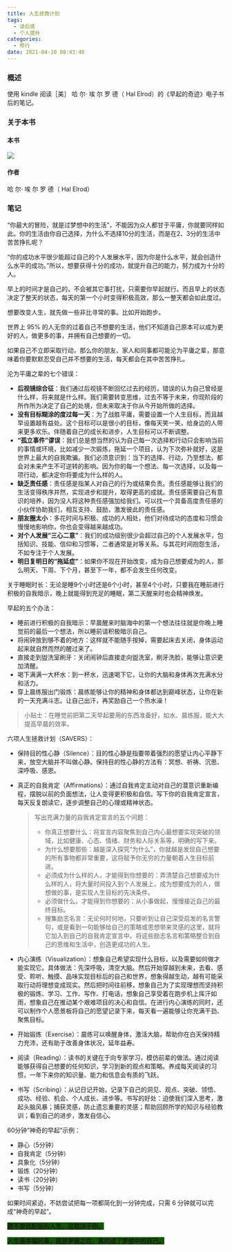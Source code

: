 ```yaml
---
title: 人生拯救计划
tags:
  - 读后感
  - 个人提升
categories:
  - 修行
date: 2021-04-10 08:43:48
---
```


### 概述

使用 kindle 阅读［美］ 哈 尔· 埃 尔 罗 德（ Hal Elrod）的《早起的奇迹》电子书后的笔记。



### 关于本书

#### 本书

![](http://blog-images.qiniu.wqf31415.xyz/book_zqdqj.png)



<!-- more -->



#### 作者

哈 尔· 埃 尔 罗 德（ Hal Elrod）



### 笔记

“你最大的冒险，就是过梦想中的生活”，不能因为众人都甘于平庸，你就要同样如此。你的生活由你自己选择，为什么不选择10分的生活，而是在2、3分的生活中苦苦挣扎呢？



“你的成功水平很少能超过自己的个人发展水平，因为你是什么水平，就会创造什么水平的成功。”所以，想要获得十分的成功，就提升自己的能力，努力成为十分的人。



早上的时间才是自己的，不会被其它事打扰，只需要你早起就行。而且早上的状态决定了整天的状态，每天的第一个小时变得积极高效，那么一整天都会如此度过。



想要改变人生，就先做一些非比寻常的事。比如开始跑步。



世界上 95% 的人无奈的过着自己不想要的生活，他们不知道自己原本可以成为更好的人，做更多的事，并拥有自己想要的一切。



如果自己不立即采取行动，那么你的朋友、家人和同事都可能沦为平庸之辈，那意味着你要默默忍受自己并不想要的生活，每天都会在其中苦苦挣扎。



沦为平庸之辈的七个错误：

- **后视镜综合征**：我们通过后视镜不断回忆过去的经历，错误的认为自己曾经是什么样，将来就是什么样。我们需要转变思维，过去不等于未来，你现阶段的所作所为决定了自己的处境，但未来取决于你从今开始所做的选择。
- **没有目标糊涂的度过每一天**：为了战胜平庸，需要设置一个人生目标，而且越早设置越有益处。这个目标可以是很小的目标，像每天笑一笑，给身边的人带来更多欢乐。伴随着自己的成长和进步，人生目标可以不断调整。
- **“孤立事件”谬误**：我们总是想当然的认为自己每一次选择和行动只会影响当前的事情或环境，比如减少一次锻炼，拖延一个项目，认为下次弥补就好，这是世界上最大的自我欺骗。我们必须意识到：当下的选择、行动，乃至想法，都会对未来产生不可逆转的影响。因为你的每一个想法、每一次选择，以及每一项行动，都决定你将要成为什么样的人。
- **缺乏责任感**：责任感是指某人对自己的行为或结果负责。责任感能够让我们的生活变得秩序井然，实现进步和提升，取得更高的成就。责任感需要自己有意识的培养，因为没人将这种责任感强加给我们。可以找一个具备高度责任感的小伙伴协助我们，相互支持、鼓励，激发彼此的责任感。
- **朋友圈太小**：多花时间与积极、成功的人相处，他们对待成功的态度和习惯会慢慢地影响你，你也会变得越来越成功。
- **对个人发展“三心二意”**：我们的成功级别很少会超过自己的个人发展水平，包括知识、技能、信仰和习惯等，二者通常是对等关系。与其花时间抱怨生活，不如专注于个人发展。
- **明日复明日的“拖延症”**：如果你不现在开始改变，成为自己想要成为的人，那么明天、下周、下个月，甚至下一年，都不会发生任何改变。



关于睡眠时长：无论是睡9个小时还是6个小时，甚至4个小时，只要我在睡前进行积极的自我暗示，晚上就能得到充足的睡眠，第二天醒来时也会精神焕发。



早起的五个办法：

- 睡前进行积极的自我暗示：早晨醒来时脑海中的第一个想法往往就是你晚上睡觉前的最后一个想法，所以睡前请积极暗示自己。
- 将闹钟放到够不着的地方：这样就不能随手按掉，需要起床去关闭，身体运动起来就自然而然的醒过来了。
- 直接走到盥洗室刷牙：关闭闹钟后直接走向盥洗室，刷牙洗脸，能够让意识更加清醒。
- 喝下满满一大杯水：到一杯水，迅速喝下它，让你的大脑和身体再次充满水分和活力。
- 穿上晨练服出门锻炼：晨练能够让你的精神和身体都达到巅峰状态，让你在新的一天充满斗志。让自己出汗，再奖励自己一个热水澡！

> 小贴士：在睡觉前把第二天早起要用的东西准备好，如水、晨练服，能大大提高早晨的效率。


六项人生拯救计划（SAVERS）：

* 保持目的性心静（Silence）：目的性心静是指要带着强烈的愿望让内心平静下来，放空大脑并不叫做心静。保持目的性心静的方法有：冥想、祈祷、沉思、深呼吸、感恩。

* 真正的自我肯定（Affirmations）：通过自我肯定主动对自己的潜意识重新编程，摆脱以前的负面想法，让人变得更积极和自信。写下你的自我肯定宣言，每天反复朗读它，逐步调整自己的心理或精神状态。

  > 写出充满力量的自我肯定宣言的五个问题：
  >
  > + 你真正想要什么：将宣言内容聚焦到自己内心最想要实现突破的领域，比如健康、心态、情绪、财务和人际关系等，明确的写下来。
  > + 为什么想要那些：越是深入探究“为什么”，你就越是发现自己想要的所有事物都非常重要，这将赋予你无穷的力量朝着人生目标前进。
  > + 必须成为什么样的人，才能得到你想要的：弄清楚自己想要成为什么样的人，将大量时间投入到个人发展上，成为想要成为的人，做想做的事，是实现人生目标的先决条件。
  > + 必须做什么，才能得到你想要的：从小事做起，慢慢接近自己的最终目标。
  > + 搜集励志名言：无论何时何地，只要听到让自己深受启发的名言警句，或是看到一句能够给自己的策略或思想带来灵感的这里，就将它加入到自己的自我肯定宣言中。将这些励志名言和策略整合到自己的思维和生活中，创造更成功的人生。

* 内心演练（Visualization）：想象自己希望实现什么目标，以及需要如何做才能实现它。具体做法：先深呼吸，清空大脑。然后开始穿越到未来，去看、感受、聆听、触摸、品味实现目标后的自己和世界，想象得越生动，越有可能采取行动将理想变成现实。然后把时间往前移，想象自己为了实现理想而坚持积极的锻炼、学习、工作、写作、打电话，想象自己享受着在跑步机上挥汗如雨，想象自己在推动某个艰难项目的决心和自信。在进行内心演练的同时，还可以制作个人愿景板将自己的愿望记录下来，每天看一遍能够让你充满干劲、聚焦目标。

* 开始锻炼（Exercise）：晨练可以唤醒身体，激活大脑，帮助你在白天保持精力充沛，还有助于改善身体状况，延年益寿。

* 阅读（Reading）：读书的关键在于向专家学习，模仿前辈的做法。通过阅读能够获得自己想要的任何知识，学习到新的观点和策略。养成每天阅读的习惯，一年下来你的知识量、能力和信息会有质的飞跃。

* 书写（Scribing）：从记日记开始，记录下自己的洞见、观点、突破、领悟、成功、经验、机会、个人成长、进步等。书写的好处：迫使我们深入思考，激起头脑风暴；捕获灵感，防止遗忘重要的灵感；帮助回顾所学的知识与经验教训；看到自己的进步，激发自信心。



60分钟“神奇的早起”示例：

- 静心（5分钟）
- 自我肯定（5分钟）
- 具象化（5分钟）
- 锻炼（20分钟）
- 读书（20分钟）
- 书写（5分钟）

如果时间紧迫，不妨尝试把每一项都简化到一分钟完成，只需 6 分钟就可以完成“神奇的早起”。



**<span style="background:#150">要不要低配版的人生，这取决于你。</span>**



**<span style="background:#150">人生最幸福的事，就是梦醒之后，真的成了梦想中的自己。</span>** 









